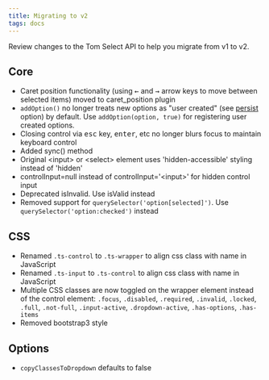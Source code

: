 ```yaml
---
title: Migrating to v2
tags: docs
---
```


Review changes to the Tom Select API to help you migrate from v1 to v2.

## Core
* Caret position functionality (using <kbd>&larr;</kbd> and <kbd>&rarr;</kbd> arrow keys to move between selected items) moved to caret_position plugin
* ```addOption()``` no longer treats new options as "user created" (see <a href="https://tom-select.js.org/docs/#persist">persist</a> option) by default. Use ```addOption(option, true)``` for registering user created options.
* Closing control via <kbd>esc</kbd> key, <kbd>enter</kbd>, etc no longer blurs focus to maintain keyboard control
* Added sync() method
* Original &lt;input&gt; or &lt;select&gt; element uses 'hidden-accessible' styling instead of 'hidden'
* controlInput=null instead of controlInput='&lt;input&gt;' for hidden control input
* Deprecated isInvalid. Use isValid instead
* Removed support for ```querySelector('option[selected]')```. Use ```querySelector('option:checked')``` instead

## CSS
* Renamed ```.ts-control``` to ```.ts-wrapper``` to align css class with name in JavaScript
* Renamed ```.ts-input``` to ```.ts-control``` to align css class with name in JavaScript
* Multiple CSS classes are now toggled on the wrapper element instead of the control element: ```.focus```, ```.disabled```, ```.required```, ```.invalid```, ```.locked```, ```.full```, ```.not-full```, ```.input-active```, ```.dropdown-active```, ```.has-options```, ```.has-items```
* Removed bootstrap3 style

## Options
* ```copyClassesToDropdown``` defaults to false
